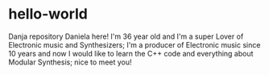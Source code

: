 # hello-world
Danja repository
Daniela here! I'm 36 year old and I'm a super Lover of Electronic music and Synthesizers; I'm a producer of Electronic music since 10 years and now I would like to learn the C++ code and everything about Modular Synthesis;
nice to meet you!
